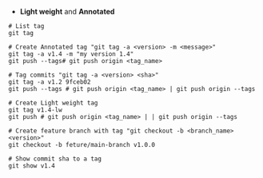 * **Light weight** and **Annotated**

```shell
# List tag
git tag
```

```shell
# Create Annotated tag "git tag -a <version> -m <message>"
git tag -a v1.4 -m "my version 1.4"
git push --tags# git push origin <tag_name>

# Tag commits "git tag -a <version> <sha>"
git tag -a v1.2 9fceb02
git push --tags # git push origin <tag_name> | git push origin --tags

```

```shell
# Create Light weight tag
git tag v1.4-lw
git push # git push origin <tag_name> | | git push origin --tags
```

```shell
# Create feature branch with tag "git checkout -b <branch_name> <version>"
git checkout -b feture/main-branch v1.0.0
```

```shell
# Show commit sha to a tag
git show v1.4
```
